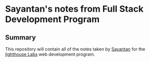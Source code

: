 # Sayantan's notes from Full Stack Development Program
## Summary
This repository will contain all of the notes taken by [Sayantan](https://github.com/Sbasu2512) for the [lighthouse Labs](https://www.lighthouselabs.ca/) web development program.